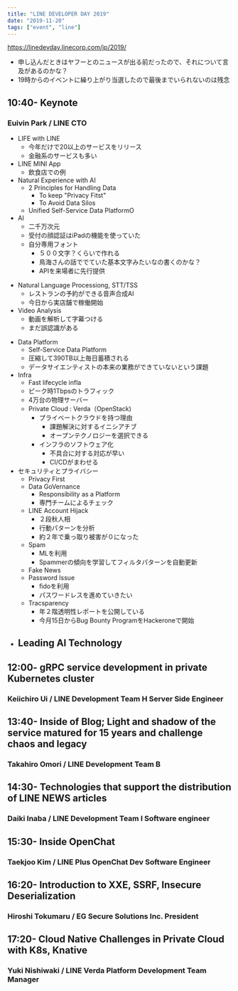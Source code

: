 ```yaml
---
title: "LINE DEVELOPER DAY 2019"
date: "2019-11-20"
tags: ["event", "line"]
---
```


https://linedevday.linecorp.com/jp/2019/

* 申し込んだときはヤフーとのニュースが出る前だったので、それについて言及があるのかな？
* 19時からのイベントに繰り上がり当選したので最後までいられないのは残念


## 10:40- Keynote
### Euivin Park / LINE CTO
* LIFE with LINE
  - 今年だけで20以上のサービスをリリース
  - 金融系のサービスも多い
* LINE MINI App
  - 飲食店での例
* Natural Experience with AI
  - 2 Principles for Handling Data
    - To keep "Privacy Fitst"
    - To Avoid Data Silos
  - Unified Self-Service Data PlatformO
 * AI
   - 二千万次元
   - 受付の顔認証はiPadの機能を使っていた
   - 自分専用フォント
     - ５００文字？くらいで作れる
     - 鳥海さんの話ででていた基本文字みたいなの書くのかな？
     - APIを来場者に先行提供
  - Natural Language Processiong, STT/TSS
    - レストランの予約ができる音声合成AI
    - 今日から実店舗で稼働開始
  - Video Analysis
    - 動画を解析して字幕つける
    - まだ誤認識がある
* Data Platform
  - Self-Service Data Platform
  - 圧縮して390TB以上毎日蓄積される
  - データサイエンティストの本来の業務ができていないという課題
* Infra
  - Fast lifecycle infla
  - ピーク時1Tbpsのトラフィック
  - 4万台の物理サーバー
  - Private Cloud : Verda（OpenStack)
    - プライベートクラウドを持つ理由
      - 課題解決に対するイニシアチブ
      - オープンテクノロジーを選択できる
    - インフラのソフトウェア化
      - 不具合に対する対応が早い
      - CI/CDがまわせる
* セキュリティとプライバシー
  - Privacy First
  - Data GoVernance
    - Responsibility as a Platform
    - 専門チームによるチェック
  - LINE Account Hijack
    - ２段秋人相
    - 行動パターンを分析
    - 約２年で乗っ取り被害が０になった
  - Spam
    - MLを利用
    - Spammerの傾向を学習してフィルタパターンを自動更新
  - Fake News
  - Password Issue
    - fidoを利用
    - パスワードレスを進めていきたい
  - Tracsparency
    - 年２階透明性レポートを公開している
    - 今月15日からBug Bounty ProgramをHackeroneで開始
* Leading AI Technology
  - 

## 12:00- gRPC service development in private Kubernetes cluster
### Keiichiro Ui / LINE Development Team H Server Side Engineer


## 13:40- Inside of Blog; Light and shadow of the service matured for 15 years and challenge chaos and legacy
### Takahiro Omori / LINE Development Team B


## 14:30- Technologies that support the distribution of LINE NEWS articles
### Daiki Inaba / LINE Development Team I Software engineer


## 15:30- Inside OpenChat
### Taekjoo Kim / LINE Plus OpenChat Dev Software Engineer


## 16:20- Introduction to XXE, SSRF, Insecure Deserialization
### Hiroshi Tokumaru / EG Secure Solutions Inc. President


## 17:20- Cloud Native Challenges in Private Cloud with K8s, Knative
### Yuki Nishiwaki / LINE Verda Platform Development Team Manager


